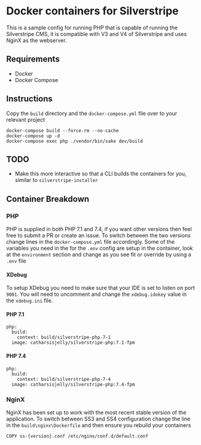 # Docker containers for Silverstripe

This is a sample config for running PHP that is capable of running the Silverstripe CMS, it is compatible with V3 and V4 of Silverstripe and uses NginX as the webserver. 

## Requirements

 * Docker
 * Docker Compose

## Instructions

Copy the `build` directory and the `docker-compose.yml` file over to your relevant project

```
docker-compose build --force-rm --no-cache
docker-compose up -d
docker-compose exec php ./vendor/bin/sake dev/build
```

## TODO

* Make this more interactive so that a CLI builds the containers for you, similar to `silverstripe-installer`

## Container Breakdown

### PHP

PHP is supplied in both PHP 7.1 and 7.4, if you want other versions then feel free to submit a PR or create an issue. To switch between the two versions change lines in the `docker-compose.yml` file accordingly. Some of the variables you need in the for the `.env` config are setup in the container, look at the `environment` section and change as you see fit or override by using a `.env` file

#### XDebug

To setup XDebug you need to make sure that your IDE is set to listen on port `9001`.  You will need to uncomment and change the `xdebug.idekey` value in the `xdebug.ini` file.

#### PHP 7.1

```
php:
  build:
    context: build/silverstripe-php-7-1
  image: catharsisjelly/silverstripe-php:7.1-fpm
```

#### PHP 7.4

```
php:
  build:
    context: build/silverstripe-php-7-4
  image: catharsisjelly/silverstripe-php:7.4-fpm
```

### NginX

NginX has been set up to work with the most recent stable version of the application. To switch between SS3 and SS4 configuration change the line in the `build\nginx\Dockerfile` and then ensure you rebuild your containers

```
COPY ss-{version}.conf /etc/nginx/conf.d/default.conf
```
